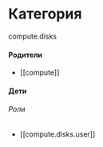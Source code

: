 # Категория

compute.disks


#### Родители

- [[compute]]


#### Дети

###### Роли
- [[compute.disks.user]]
